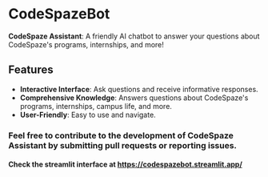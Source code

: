 # CodeSpazeBot
**CodeSpaze Assistant**: A friendly AI chatbot to answer your questions about CodeSpaze's programs, internships, and more!

## Features

- **Interactive Interface**: Ask questions and receive informative responses.
- **Comprehensive Knowledge**: Answers questions about CodeSpaze's programs, internships, campus life, and more.
- **User-Friendly**: Easy to use and navigate.


### Feel free to contribute to the development of CodeSpaze Assistant by submitting pull requests or reporting issues.
#### Check the streamlit interface at https://codespazebot.streamlit.app/

